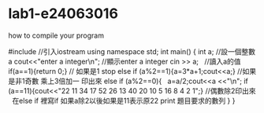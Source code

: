 # lab1-e24063016
how to compile your program


#include<iostream> //引入iostream 
using namespace std; 
int main()
{
int a;	 //設一個整數a 
cout<<"enter a integer\n";  //顯示enter a integer
cin >> a;   //讀入a的值
if(a==1){return 0;}  // 如果是1 stop 
else if (a%2==1){a=3*a+1;cout<<a;}  //如果是非1奇數 乘上3倍加一 印出來
else if (a%2==0){  
a=a/2;cout<<a <<"\n";
if (a==11){cout<<"22 11 34 17 52 26 13 40 20 10 5 16 8 4 2 1";}  //偶數除2印出來   在else if 裡寫if 如果a除2以後如果是11表示原22 print 題目要求的數列
}
}
